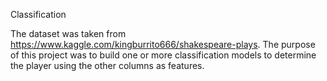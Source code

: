 Classification

The dataset was taken from https://www.kaggle.com/kingburrito666/shakespeare-plays. The purpose of this project was to build one or more classification models to determine the player using the other columns as features.
